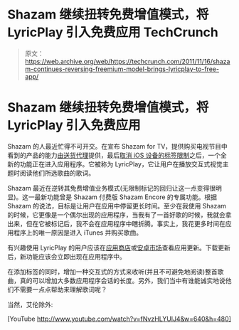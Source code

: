 # Shazam 继续扭转免费增值模式，将 LyricPlay 引入免费应用 TechCrunch

> 原文：<https://web.archive.org/web/https://techcrunch.com/2011/11/16/shazam-continues-reversing-freemium-model-brings-lyricplay-to-free-app/>

# Shazam 继续扭转免费增值模式，将 LyricPlay 引入免费应用

Shazam 的人最近忙得不可开交。在宣布 Shazam for TV，提供购买电视节目中看到的产品的能力[由送货代理](https://web.archive.org/web/20221207093349/https://beta.techcrunch.com/2011/11/08/shazam-delivery-agent-partner-to-let-you-buy-your-favorite-tv-characters-stuff/)提供，最后[取消 iOS 设备的标签限制](https://web.archive.org/web/20221207093349/https://beta.techcrunch.com/2011/09/29/shazam-monthly-limits/)之后，一个全新的功能正在进入应用程序。它被称为 LyricPlay，它让用户在播放交互式视觉主题时阅读他们所选歌曲的歌词。

Shazam 最近在逆转其免费增值业务模式(无限制标记的回归让这一点变得很明显)。这一最新功能曾是 Shazam 付费版 Shazam Encore 的专属功能。根据 Shazam 的说法，目标是让用户在应用中停留更长时间。至少在我使用 Shazam 的时候，它更像是一个偶尔出现的应用程序，当我有了一首好歌的时候，我就会拿出来，但在它被标记后，我不会在应用程序中瞎折腾。事实上，我花更多时间在应用程序上的唯一原因是进入 iTunes 并购买歌曲。

有兴趣使用 LyricPlay 的用户应该在[应用商店](https://web.archive.org/web/20221207093349/http://itunes.apple.com/us/app/shazam/id284993459?mt=8)或[安卓市场](https://web.archive.org/web/20221207093349/https://market.android.com/details?id=com.shazam.android&hl=en)查看应用更新。下载更新后，新功能应该会立即出现在应用程序中。

在添加标签的同时，增加一种交互式的方式来收听(并且不可避免地阅读)整首歌曲，真的可以增加大多数应用程序会话的长度。另外，我们当中有谁能诚实地说他们不需要一点点帮助来理解歌词呢？

当然，艾伦除外:

[YouTube http://www.youtube.com/watch?v=fNvzHLYUlJ4&w=640&h=480]